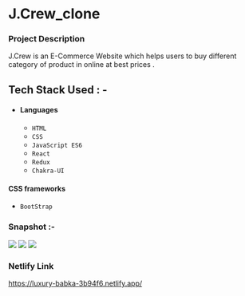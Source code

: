 # J.Crew_clone

### Project Description
J.Crew is an E-Commerce Website which helps users to buy different category of  product in  online at best prices .
## Tech Stack Used : -

- #### Languages
  - `HTML`
  - `CSS`
  - `JavaScript ES6`
  - `React`
  - `Redux`
  - `Chakra-UI`

#### CSS frameworks
  - `BootStrap`
  
### Snapshot :-
<img src="https://cdn-images-1.medium.com/max/880/1*3XPWL4IHMSB96Eu7i4rVqQ.png" />
<img src="https://cdn-images-1.medium.com/max/880/1*jhBl7MKY8UDARHVtQQPchw.png" />
<img src="https://cdn-images-1.medium.com/max/880/1*uUSUdiGxdYaKDNWj-T7SzA.png" />

### Netlify Link

https://luxury-babka-3b94f6.netlify.app/

